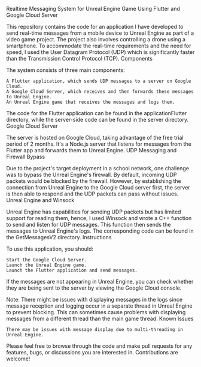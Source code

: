 Realtime Messaging System for Unreal Engine Game Using Flutter and Google Cloud Server

This repository contains the code for an application I have developed to send real-time messages from a mobile device to Unreal Engine as part of a video game project. The project also involves controlling a drone using a smartphone. To accommodate the real-time requirements and the need for speed, I used the User Datagram Protocol (UDP) which is significantly faster than the Transmission Control Protocol (TCP).
Components

The system consists of three main components:

    A Flutter application, which sends UDP messages to a server on Google Cloud.
    A Google Cloud Server, which receives and then forwards these messages to Unreal Engine.
    An Unreal Engine game that receives the messages and logs them.

The code for the Flutter application can be found in the applicationFlutter directory, while the server-side code can be found in the server directory.
Google Cloud Server

The server is hosted on Google Cloud, taking advantage of the free trial period of 2 months. It's a Node.js server that listens for messages from the Flutter app and forwards them to Unreal Engine.
UDP Messaging and Firewall Bypass

Due to the project's target deployment in a school network, one challenge was to bypass the Unreal Engine's firewall. By default, incoming UDP packets would be blocked by the firewall. However, by establishing the connection from Unreal Engine to the Google Cloud server first, the server is then able to respond and the UDP packets can pass without issues.
Unreal Engine and Winsock

Unreal Engine has capabilities for sending UDP packets but has limited support for reading them, hence, I used Winsock and wrote a C++ function to send and listen for UDP messages. This function then sends the messages to Unreal Engine's logs. The corresponding code can be found in the GetMessagesV2 directory.
Instructions

To use this application, you should:

    Start the Google Cloud Server.
    Launch the Unreal Engine game.
    Launch the Flutter application and send messages.

If the messages are not appearing in Unreal Engine, you can check whether they are being sent to the server by viewing the Google Cloud console.

Note: There might be issues with displaying messages in the logs since message reception and logging occur in a separate thread in Unreal Engine to prevent blocking. This can sometimes cause problems with displaying messages from a different thread than the main game thread.
Known Issues

    There may be issues with message display due to multi-threading in Unreal Engine.

Please feel free to browse through the code and make pull requests for any features, bugs, or discussions you are interested in. Contributions are welcome!
